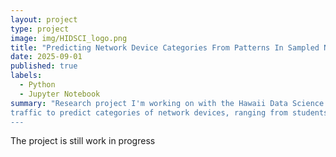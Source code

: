 ```yaml
---
layout: project
type: project
image: img/HIDSCI_logo.png
title: "Predicting Network Device Categories From Patterns In Sampled Network Traffic"
date: 2025-09-01
published: true
labels:
  - Python
  - Jupyter Notebook
summary: "Research project I'm working on with the Hawaii Data Science Institute under the mentorship of Curt Dodds to explore whether we can train a model on sampled network
traffic to predict categories of network devices, ranging from students, faculty, to guests. 
---
```

The project is still work in progress
